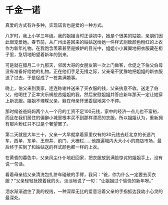 # 千金一诺

真爱的方式有许多种，实现诺言也是爱的一种方式。 

八岁时，我上小学三年级。我的姐姐当时正读初中，她是个很美的姑娘，亲朋们因此很宠爱她。春节前，从广州出差回来的姑姑送给她一件样式别致颜色粉红的上衣作为新年礼物。在我饱含羡慕甚至是嫉妒的目光中，姐姐小小翼翼地把衣服藏在柜子里，急切地盼望着新年的到来。 

可是就在腊月二十九那天，邻居大哥的女朋友第一次上门做客，仓促之下伯父伯母没有准备好给她的礼物。正在他们手足无措之际，父亲毫不犹豫地把姐姐的新衣服送了过去，于是促成了一桩美满婚事。 

晚上，伯父来到我家，连连称谢并送来了买衣服的钱，父亲执意不收。送走了伯父，他喝住了正幸灾乐祸挖苦姐姐的我，然后安慰姐姐并答应新年那天一定让她穿上新衣服。姐姐不理睬父亲，躲在母亲怀里委屈地哭个不停。 

那时候爸爸妈妈两个人一个月的工资不足100元钱，家中的经济一点儿也不富裕，而且在我们居住的偏僻小城里根本买不到那样漂亮的衣服。所以姐姐认为，重新拥有那片粉红只不过是个奢望罢了。 

第二天就是大年三十，父亲一大早就拿着家里仅有的30元钱去赶北京的长途汽车，西单、东单、王府井、前门、大栅栏……他跑遍城内大大小小的商店市场，最后终于买到了和姑姑送的样式颜色都一样的上衣。 

在黄昏的暮色中，父亲风尘仆仆地赶回家，把衣服放到满脸惊诧的姐姐手上，没有说一句话。 

看着母亲给父亲清洗包扎挤车碰破的手臂，我问：“爸，你为什么一定要去买衣服？”父亲轻轻抚摸着我的头，淡淡地说了一句：“让姐姐过个愉快的新年呀。” 

泪水渐渐遮住了我的视线，一种深厚无比的爱意沿着父亲的手指抵达我幼小心灵的最深处。
 